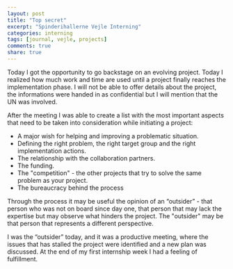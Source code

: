 ```yaml
---
layout: post
title: "Top secret"
excerpt: "Spinderihallerne Vejle Interning"
categories: interning
tags: [journal, vejle, projects]
comments: true
share: true
---
```


Today I got the opportunity to go backstage on an evolving project. Today I realized how much work and time are used until a project finally reaches the implementation phase. I will not be able to offer details about the project, the informations were handed in as confidential but I will mention that the UN was involved.

After the meeting I was able to create a list with the most important aspects that need to be taken into consideration while initiating a project:

* A major wish for helping and improving a problematic situation.
* Defining the right problem, the right target group and the right implementation actions.
* The relationship with the collaboration partners.
* The funding.
* The "competition" - the other projects that try to solve the same problem as your project.
* The bureaucracy behind the process

Through the process it may be useful the opinion of an “outsider” - that person who was not on board since day one, that person that may lack the expertise but may observe what hinders the project. The "outsider" may be that person that represents a different perspective.

I was the “outsider” today, and it was a productive meeting, where the issues that has stalled the project were identified and a new plan was discussed. At the end of my first internship week I had a feeling of fulfillment.
